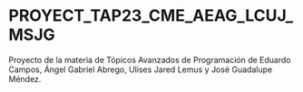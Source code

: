 # PROYECT_TAP23_CME_AEAG_LCUJ_MSJG
Proyecto de la materia de Tópicos Avanzados de Programación de Eduardo Campos, Ángel Gabriel Abrego, Ulises Jared Lemus y José Guadalupe Méndez.

